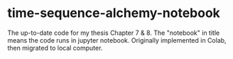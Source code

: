 # time-sequence-alchemy-notebook

The up-to-date code for my thesis Chapter 7 & 8. The "notebook" in title means the code runs in jupyter notebook. Originally implemented in Colab, then migrated to local computer.
